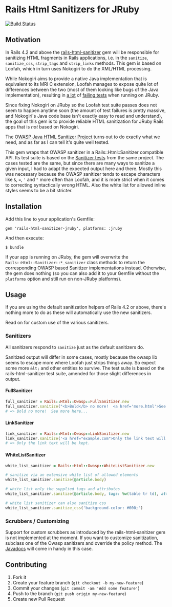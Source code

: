 # Rails Html Sanitizers for JRuby

[![Build Status](https://travis-ci.org/jkraemer/rails-html-sanitizer-jruby.svg)](https://travis-ci.org/jkraemer/rails-html-sanitizer-jruby)

## Motivation

In Rails 4.2 and above the
[rails-html-sanitizer](https://github.com/rails/rails-html-sanitizer) gem will
be responsible for sanitizing HTML fragments in Rails applications, i.e. in the
`sanitize`, `sanitize_css`, `strip_tags` and `strip_links` methods. This gem is
based on Loofah, which in turn uses Nokogiri to do the XML/HTML processing.

While Nokogiri aims to provide a native Java implementation that is equivalent
to its MRI C extension, Loofah manages to expose quite lot of differences
between the two (most of them looking like bugs of the Java implementation),
resulting in [a lot](https://travis-ci.org/flavorjones/loofah/jobs/61361820) of [failing
tests](https://github.com/flavorjones/loofah/issues/88) when running on JRuby.

Since fixing Nokogiri on JRuby so the Loofah test suite passes does not seem to
happen anytime soon (the amount of test failures is pretty massive, and
Nokogiri's Java code base isn't exactly easy to read and understand), the goal
of this gem is to provide reliable HTML sanitization for JRuby Rails apps that
is _not_ based on Nokogiri.

The [OWASP Java HTML Sanitizer
Project](https://www.owasp.org/index.php/OWASP_Java_HTML_Sanitizer_Project)
turns out to do exactly what we need, and as far as I can tell it's quite well
tested.

This gem wraps that OWASP sanitizer in a Rails::Html::Sanitizer compatible API.
Its test suite is based on the [Sanitizer
tests](https://github.com/rails/rails-html-sanitizer/blob/master/test/sanitizer_test.rb) from the same project. The cases tested are the same, but since there are many ways to sanitize a given input, I had to adapt the expected output here and there. Mostly this was necessary because the OWASP sanitizer tends to escape characters like `&`, `=`, `'` and `"` more often than Loofah, and it is more strict when it comes to correcting syntactically wrong HTML. Also the white list for allowed inline styles seems to be a bit stricter.


## Installation

Add this line to your application's Gemfile:

    gem 'rails-html-sanitizer-jruby', platforms: :jruby

And then execute:

    $ bundle

If your app is running on JRuby, the gem will overwrite the
`Rails::Html::Sanitizer::*_sanitizer` class methods to return the corresponding
OWASP based Sanitizer implementations instead. Otherwise, the gem does nothing
(so you can also add it to your Gemfile without the `platforms`
option and still run on non-JRuby platforms).

## Usage

If you are using the default sanitization helpers of Rails 4.2 or above,
there's nothing more to do as these will automatically use the new sanitizers.

Read on for custom use of the various sanitizers.

### Sanitizers

All sanitizers respond to `sanitize` just as the default sanitizers do.

Sanitized output will differ in some cases, mostly because the owasp lib seems
to escape more where Loofah just strips things away. So expect some more `&lt;`
and other entities to survive. The test suite is based on the
rails-html-sanitizer test suite, amended for those slight differences in
output.


#### FullSanitizer

```ruby
full_sanitizer = Rails::Html::Owasp::FullSanitizer.new
full_sanitizer.sanitize("<b>Bold</b> no more!  <a href='more.html'>See more here</a>...")
# => Bold no more!  See more here...
```

#### LinkSanitizer

```ruby
link_sanitizer = Rails::Html::Owasp::LinkSanitizer.new
link_sanitizer.sanitize('<a href="example.com">Only the link text will be kept.</a>')
# => Only the link text will be kept.
```

#### WhiteListSanitizer

```ruby
white_list_sanitizer = Rails::Html::Owasp::WhiteListSanitizer.new

# sanitize via an extensive white list of allowed elements
white_list_sanitizer.sanitize(@article.body)

# white list only the supplied tags and attributes
white_list_sanitizer.sanitize(@article.body, tags: %w(table tr td), attributes: %w(id class style))

# white list sanitizer can also sanitize css
white_list_sanitizer.sanitize_css('background-color: #000;')
```

### Scrubbers / Customizing

Support for custom scrubbers as introduced by the rails-html-sanitizer gem is
not implemented at the moment. If you want to customize sanitization, subclass
one of the Owasp sanitizers and override the policy method. The
[Javadocs](https://rawgit.com/OWASP/java-html-sanitizer/master/distrib/javadoc/index.html)
will come in handy in this case.


## Contributing

1. Fork it
2. Create your feature branch (`git checkout -b my-new-feature`)
3. Commit your changes (`git commit -am 'Add some feature'`)
4. Push to the branch (`git push origin my-new-feature`)
5. Create new Pull Request

